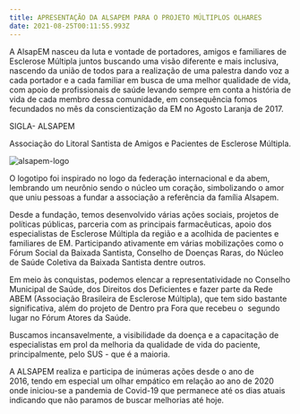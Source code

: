 ```yaml
---
title: APRESENTAÇÃO DA ALSAPEM PARA O PROJETO MÚLTIPLOS OLHARES
date: 2021-08-25T00:11:55.993Z
---
```

A AlsapEM nasceu da luta e vontade de portadores, amigos e familiares de Esclerose Múltipla juntos buscando uma visão diferente e mais inclusiva, nascendo da união de todos para a realização de uma palestra dando voz a cada portador e a cada familiar em busca de uma melhor qualidade de vida, com apoio de profissionais de saúde levando sempre em conta a história de vida de cada membro dessa comunidade, em consequência fomos fecundados no mês da conscientização da EM no Agosto Laranja de 2017.

SIGLA- ALSAPEM

Associação do Litoral Santista de Amigos e Pacientes de Esclerose Múltipla.

![alsapem-logo](/img/imagem_2021-08-24_211358.png "Logo da ALSAPEM")



O logotipo foi inspirado no logo da federação internacional e da abem, lembrando um neurônio sendo o núcleo um coração, simbolizando o amor que uniu pessoas a fundar a associação a referência da família Alsapem.

Desde a fundação, temos desenvolvido várias ações sociais, projetos de políticas públicas, parceria com as principais farmacêuticas, apoio dos especialistas de Esclerose Múltipla da região e a acolhida de pacientes e familiares de EM. Participando ativamente em várias mobilizações como o Fórum Social da Baixada Santista, Conselho de Doenças Raras, do Núcleo de Saúde Coletiva da Baixada Santista dentre outros. 

Em meio às conquistas, podemos elencar a representatividade no Conselho Municipal de Saúde, dos Direitos dos Deficientes e fazer parte da Rede ABEM (Associação Brasileira de Esclerose Múltipla), que tem sido bastante significativa, além do projeto de Dentro pra Fora que recebeu o  segundo lugar no Fórum Atores da Saúde. 

Buscamos incansavelmente, a visibilidade da doença e a capacitação de especialistas em prol da melhoria da qualidade de vida do paciente, principalmente, pelo SUS - que é a maioria.

A ALSAPEM realiza e participa de inúmeras ações desde o ano de 2016, tendo em especial um olhar empático em relação ao ano de 2020 onde iniciou-se a pandemia de Covid-19 que permanece até os dias atuais indicando que não paramos de buscar melhorias até hoje.